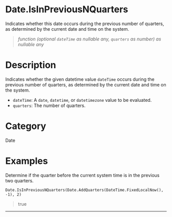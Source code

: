 ﻿# Date.IsInPreviousNQuarters
Indicates whether this date occurs during the previous number of quarters, as determined by the current date and time on the system.
> _function (optional <code>dateTime</code> as nullable any, <code>quarters</code> as number) as nullable any_
# Description 
Indicates whether the given datetime value <code>dateTime</code> occurs during the previous number of quarters, as determined by the current date and time on the system.
      <ul>
      <li><code>dateTime</code>: A <code>date</code>, <code>datetime</code>, or <code>datetimezone</code> value to be evaluated.</li>
      <li><code>quarters</code>: The number of quarters.</li>
      </ul>

# Category 
Date
# Examples 
Determine if the quarter before the current system time is in the previous two quarters.
```
Date.IsInPreviousNQuarters(Date.AddQuarters(DateTime.FixedLocalNow(), -1), 2)
```
> true
***
